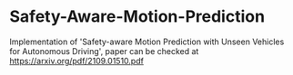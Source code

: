 # Safety-Aware-Motion-Prediction
Implementation of 'Safety-aware Motion Prediction with Unseen Vehicles for Autonomous Driving', paper can be checked at https://arxiv.org/pdf/2109.01510.pdf
